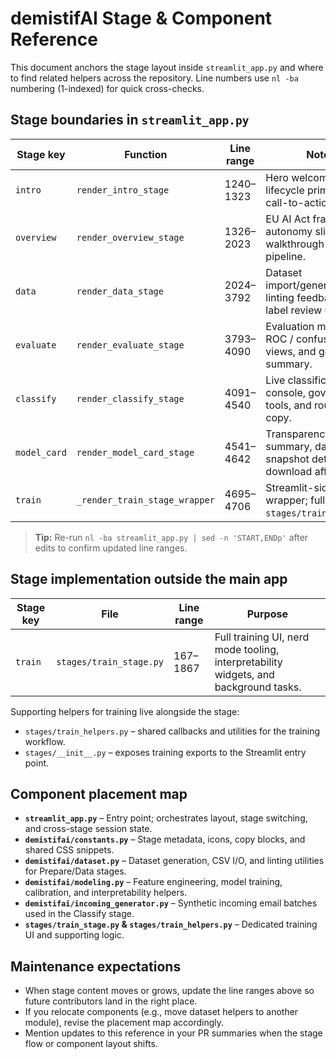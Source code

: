 # demistifAI Stage & Component Reference

This document anchors the stage layout inside `streamlit_app.py` and where to find related helpers across the repository. Line
numbers use `nl -ba` numbering (1-indexed) for quick cross-checks.

## Stage boundaries in `streamlit_app.py`
| Stage key | Function | Line range | Notes |
| --- | --- | --- | --- |
| `intro` | `render_intro_stage` | 1240–1323 | Hero welcome, lifecycle primer, and call-to-action buttons. |
| `overview` | `render_overview_stage` | 1326–2023 | EU AI Act framing, autonomy sliders, and walkthrough of the full pipeline. |
| `data` | `render_data_stage` | 2024–3792 | Dataset import/generation, linting feedback, and label review utilities. |
| `evaluate` | `render_evaluate_stage` | 3793–4090 | Evaluation metrics, ROC / confusion matrix views, and governance summary. |
| `classify` | `render_classify_stage` | 4091–4540 | Live classification console, governance tools, and routing copy. |
| `model_card` | `render_model_card_stage` | 4541–4642 | Transparency summary, dataset snapshot details, and download affordances. |
| `train` | `_render_train_stage_wrapper` | 4695–4706 | Streamlit-side wrapper; full UI lives in `stages/train_stage.py`. |

> **Tip:** Re-run `nl -ba streamlit_app.py | sed -n 'START,ENDp'` after edits to confirm updated line ranges.

## Stage implementation outside the main app
| Stage key | File | Line range | Purpose |
| --- | --- | --- | --- |
| `train` | `stages/train_stage.py` | 167–1867 | Full training UI, nerd mode tooling, interpretability widgets, and background tasks. |

Supporting helpers for training live alongside the stage:
- `stages/train_helpers.py` – shared callbacks and utilities for the training workflow.
- `stages/__init__.py` – exposes training exports to the Streamlit entry point.

## Component placement map
- **`streamlit_app.py`** – Entry point; orchestrates layout, stage switching, and cross-stage session state.
- **`demistifai/constants.py`** – Stage metadata, icons, copy blocks, and shared CSS snippets.
- **`demistifai/dataset.py`** – Dataset generation, CSV I/O, and linting utilities for Prepare/Data stages.
- **`demistifai/modeling.py`** – Feature engineering, model training, calibration, and interpretability helpers.
- **`demistifai/incoming_generator.py`** – Synthetic incoming email batches used in the Classify stage.
- **`stages/train_stage.py` & `stages/train_helpers.py`** – Dedicated training UI and supporting logic.

## Maintenance expectations
- When stage content moves or grows, update the line ranges above so future contributors land in the right place.
- If you relocate components (e.g., move dataset helpers to another module), revise the placement map accordingly.
- Mention updates to this reference in your PR summaries when the stage flow or component layout shifts.
